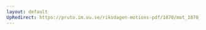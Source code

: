 ```yaml
---
layout: default
UpRedirect: https://pruto.im.uu.se/riksdagen-motions-pdf/1870/mot_1870__ak__31/mot_1870__ak__31-002.pdf
---
```


